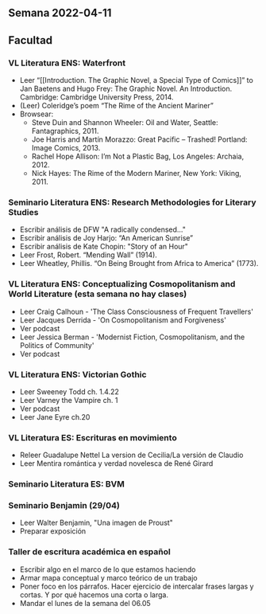 
## Semana 2022-04-11

## Facultad

### VL Literatura ENS: Waterfront
-   Leer “[[Introduction. The Graphic Novel, a Special Type of Comics]]” to Jan Baetens and Hugo Frey: The Graphic Novel. An Introduction. Cambridge: Cambridge University Press, 2014.
-   (Leer) Coleridge’s poem “The Rime of the Ancient Mariner”
-   Browsear:
	-   Steve Duin and Shannon Wheeler: Oil and Water, Seattle: Fantagraphics, 2011.
	-   Joe Harris and Martín Morazzo: Great Pacific – Trashed! Portland: Image Comics, 2013.
	-    Rachel Hope Allison: I’m Not a Plastic Bag, Los Angeles: Archaia, 2012.
	-   Nick Hayes: The Rime of the Modern Mariner, New York: Viking, 2011.

### Seminario Literatura ENS: Research Methodologies for Literary Studies
-   Escribir análisis de DFW "A radically condensed…"
-   Escribir análisis de Joy Harjo: “An American Sunrise”
-   Escribir análisis de Kate Chopin: "Story of an Hour"
-   Leer Frost, Robert. “Mending Wall” (1914).
-   Leer Wheatley, Phillis. “On Being Brought from Africa to America” (1773).
  
### VL Literatura ENS: Conceptualizing Cosmopolitanism and World Literature (esta semana no hay clases)
-   Leer Craig Calhoun - 'The Class Consciousness of Frequent Travellers' 
-   Leer Jacques Derrida - 'On Cosmopolitanism and Forgiveness'  
-   Ver podcast
-   Leer Jessica Berman - 'Modernist Fiction, Cosmopolitanism, and the Politics of Community' 
-   Ver podcast
    

### VL Literatura ENS: Victorian Gothic
-   Leer Sweeney Todd ch. 1.4.22  
-   Leer Varney the Vampire ch. 1
-   Ver podcast
-   Leer Jane Eyre ch.20 
    

### VL Literatura ES: Escrituras en movimiento
-   Releer Guadalupe Nettel La version de Cecilia/La versión de Claudio
-   Leer Mentira romántica y verdad novelesca de René Girard
    

### Seminario Literatura ES: BVM

### Seminario Benjamin (29/04)
-   Leer Walter Benjamin, "Una imagen de Proust" 
-   Preparar exposición
    
### Taller de escritura académica en español
-   Escribir algo en el marco de lo que estamos haciendo 
-   Armar mapa conceptual y marco teórico de un trabajo  
-   Poner foco en los párrafos. Hacer ejercicio de intercalar frases largas y cortas. Y por qué hacemos una corta o larga.  
-   Mandar el lunes de la semana del 06.05
